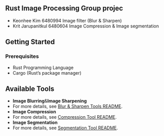 ## Rust Image Processing Group projec
  - Keonhee Kim 6480994 Image filter (Blur & Sharpen)
  - Krit Jarupanitkul 6480604 Image Compression & Image segmentation

## Getting Started

### Prerequisites

- Rust Programming Language
- Cargo (Rust’s package manager)

## Available Tools

- **Image Blurring**&**Image Sharpening**
- For more details, see [Blur & Sharpen Tools README](image_filtering/README.md).
- **Image Compression**
- For more details, see [Compression Tool README](image_compressor/README.md).
- **Image Segmentation**
- For more details, see [Segmentation Tool README](image_segmentation/README.md).

